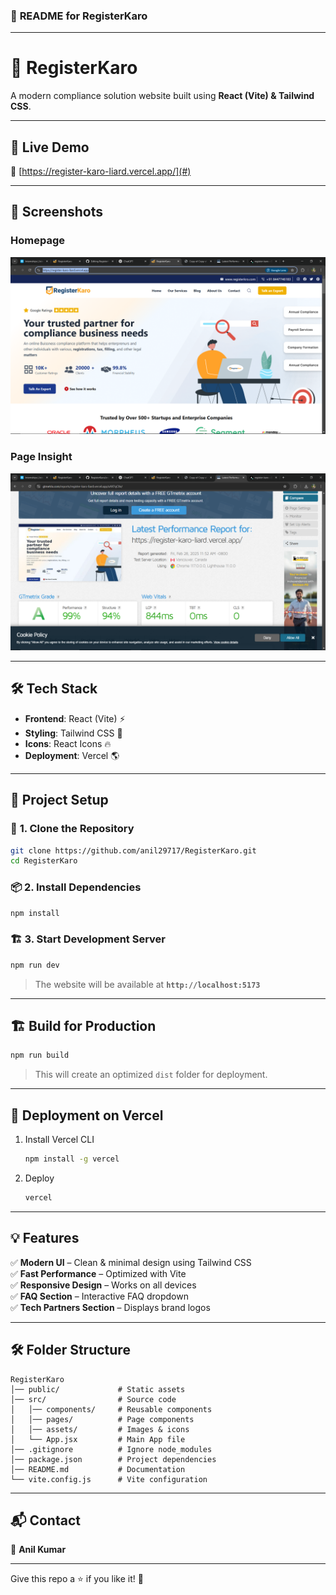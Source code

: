 ### 📄 **README for RegisterKaro**  

---

# 🏢 **RegisterKaro**  
A modern compliance solution website built using **React (Vite) & Tailwind CSS**.  

---

## 🚀 **Live Demo**  
🔗 [https://register-karo-liard.vercel.app/](#) 

---

## 📸 **Screenshots**  

### **Homepage**  
![Homepage](./public/HomePage.png)  

### **Page Insight**  
![FAQ Section](./public/PageInsight.png)  

---

## 🛠 **Tech Stack**  
- **Frontend**: React (Vite) ⚡  
- **Styling**: Tailwind CSS 🎨  
- **Icons**: React Icons 🔥  
- **Deployment**: Vercel  🌎  

---

## 📂 **Project Setup**  

### 🔧 **1. Clone the Repository**  
```sh
git clone https://github.com/anil29717/RegisterKaro.git
cd RegisterKaro
```

### 📦 **2. Install Dependencies**  
```sh
npm install
```

### 🏗 **3. Start Development Server**  
```sh
npm run dev
```
> The website will be available at **`http://localhost:5173`**  

---

## 🏗 **Build for Production**  
```sh
npm run build
```
> This will create an optimized `dist` folder for deployment.

---

## 🚀 **Deployment on Vercel**  
1. Install Vercel CLI  
   ```sh
   npm install -g vercel
   ```
2. Deploy  
   ```sh
   vercel
   ```

---

## 💡 **Features**  
✅ **Modern UI** – Clean & minimal design using Tailwind CSS  
✅ **Fast Performance** – Optimized with Vite  
✅ **Responsive Design** – Works on all devices  
✅ **FAQ Section** – Interactive FAQ dropdown  
✅ **Tech Partners Section** – Displays brand logos  

---

## 🛠 **Folder Structure**  
```
RegisterKaro
│── public/             # Static assets
│── src/                # Source code
│   │── components/     # Reusable components
│   │── pages/          # Page components
│   │── assets/         # Images & icons
│   └── App.jsx         # Main App file
│── .gitignore          # Ignore node_modules
│── package.json        # Project dependencies
│── README.md           # Documentation
└── vite.config.js      # Vite configuration
```

---

## 📬 **Contact**  
👤 **Anil Kumar**  

---

Give this repo a ⭐ if you like it! 🚀